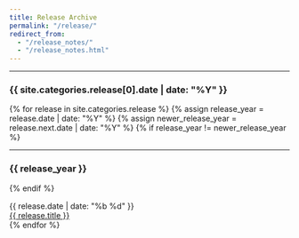 ```yaml
---
title: Release Archive
permalink: "/release/"
redirect_from: 
  - "/release_notes/"
  - "/release_notes.html"
---
```


<div>
<hr>
<h3>{{ site.categories.release[0].date | date: "%Y" }}</h3>
{% for release in site.categories.release %}
  {% assign release_year = release.date | date: "%Y" %}
  {% assign newer_release_year = release.next.date | date: "%Y" %}
  {% if release_year != newer_release_year %}
    <hr>
    <h3>{{ release_year }}</h3>
  {% endif %}
  <div class="row" style="margin-top: 15px">
    <div class="col-md-1">{{ release.date | date: "%b %d" }}</div>
    <div class="col-md-10"><a href="{{ site.baseurl }}{{ release.url }}">{{ release.title }}</a></div>
  </div>
{% endfor %}
</div>
